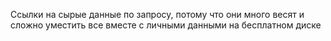 Ссылки на сырые данные по запросу, потому что они много весят и сложно уместить все вместе с личными данными на бесплатном диске
